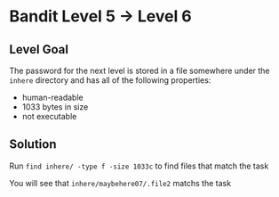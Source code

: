 # Bandit Level 5 → Level 6
## Level Goal

The password for the next level is stored in a file somewhere under the `inhere` directory and has all of the following properties:

- human-readable
- 1033 bytes in size
- not executable

## Solution

Run `find inhere/ -type f -size 1033c` to find files that match the task

You will see that `inhere/maybehere07/.file2` matchs the task
